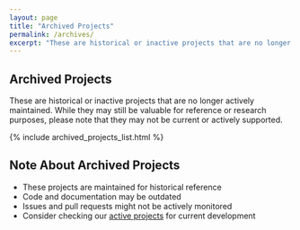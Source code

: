 ```yaml
---
layout: page
title: "Archived Projects"
permalink: /archives/
excerpt: "These are historical or inactive projects that are no longer actively maintained. While they may still be valuable for reference or research purposes, please note that they may not be current or actively supported."
---
```


## Archived Projects

These are historical or inactive projects that are no longer actively maintained. While they may still be valuable for reference or research purposes, please note that they may not be current or actively supported.

{% include archived_projects_list.html %}

## Note About Archived Projects

- These projects are maintained for historical reference
- Code and documentation may be outdated
- Issues and pull requests might not be actively monitored
- Consider checking our [active projects](/projects/) for current development 